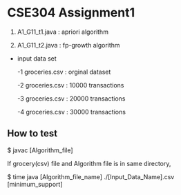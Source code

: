 # CSE304 Assignment1

1. A1_G11_t1.java : apriori algorithm


2. A1_G11_t2.java : fp-growth algorithm


+ input data set

  
  -1 groceries.csv : orginal dataset


  -2 groceries.csv : 10000 transactions


  -3 groceries.csv : 20000 transactions


  -4 groceries.csv : 30000 transactions



## How to test

$ javac [Algorithm_file]


If grocery(csv) file and Algorithm file is in same directory, 

$ time java [Algorithm_file_name] ./[Input_Data_Name].csv [minimum_support]
